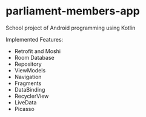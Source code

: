 # parliament-members-app
School project of Android programming using Kotlin

Implemented Features: 
- Retrofit and Moshi
- Room Database
- Repository
- ViewModels
- Navigation
- Fragments
- DataBinding
- RecyclerView
- LiveData
- Picasso
